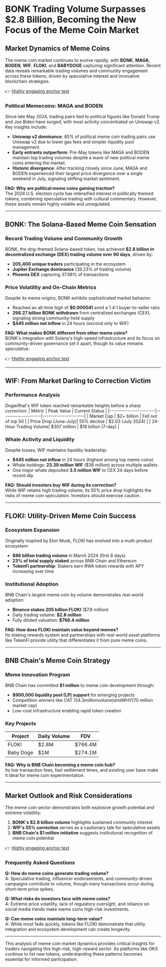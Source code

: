 # BONK Trading Volume Surpasses $2.8 Billion, Becoming the New Focus of the Meme Coin Market

## Market Dynamics of Meme Coins

The meme coin market continues to evolve rapidly, with **BONK**, **MAGA**, **BODEN**, **WIF**, **FLOKI**, and **BABYDOGE** capturing significant attention. Recent data reveals remarkable trading volumes and community engagement across these tokens, driven by speculative interest and innovative blockchain strategies.

👉 [Highly engaging anchor text](https://bit.ly/okx-bonus)

### Political Memecoins: MAGA and BODEN

Since late May 2024, trading pairs tied to political figures like Donald Trump and Joe Biden have surged, with most activity concentrated on Uniswap v2. Key insights include:
- **Uniswap v2 dominance**: 85% of political meme coin trading pairs use Uniswap v2 due to lower gas fees and simpler liquidity pool management.
- **Early entrants outperform**: Pre-May tokens like MAGA and BODEN maintain top trading volumes despite a wave of new political meme coins entering the market.
- **Historic divergence**: After tracking closely since June, MAGA and BODEN experienced their largest price divergence over a single weekend in July, signaling shifting market sentiment.

**FAQ: Why are political meme coins gaining traction?**  
The 2024 U.S. election cycle has intensified interest in politically themed tokens, combining speculative trading with cultural commentary. However, these assets remain highly volatile and unregulated.

---

## BONK: The Solana-Based Meme Coin Sensation

### Record Trading Volume and Community Growth

BONK, the dog-themed Solana-based token, has achieved **$2.8 billion in decentralized exchange (DEX) trading volume over 90 days**, driven by:
- **205,400 unique traders** participating in the ecosystem
- **Jupiter Exchange dominance** (39.23% of trading volume)
- **Phoenix DEX** capturing 37.98% of transactions

### Price Volatility and On-Chain Metrics

Despite its meme origins, BONK exhibits sophisticated market behavior:
- Reached an all-time high of **$0.000041** amid a 1.4:1 buyer-to-seller ratio
- **298.27 billion BONK withdrawn** from centralized exchanges (CEX), signaling strong community-held supply
- **$445 million net inflow** in 24 hours (second only to WIF)

**FAQ: What makes BONK different from other meme coins?**  
BONK's integration with Solana's high-speed infrastructure and its focus on community-driven governance set it apart, though its value remains speculative.

👉 [Highly engaging anchor text](https://bit.ly/okx-bonus)

---

## WIF: From Market Darling to Correction Victim

### Performance Analysis

Dogwifhat's WIF token reached remarkable heights before a sharp correction:
| Metric                | Peak Value         | Current Status      |
|-----------------------|--------------------|---------------------|
| Market Cap            | $2+ billion        | Fell out of top 50  |
| Price Drop (June-July)| 55% decline        | $2.03 (July 2024)   |
| 24-Hour Trading Volume| $307 million       | $18 billion (7-day) |

### Whale Activity and Liquidity

Despite losses, WIF maintains liquidity leadership:
- **$445 million net inflow** in 24 hours (highest among top meme coins)
- Whale holdings: **23.39 million WIF** ($36 million) across multiple wallets
- One major whale deposited **3.5 million WIF** to CEX 24 days before recent dip

**FAQ: Should investors buy WIF during its correction?**  
While WIF retains high trading volume, its 55% price drop highlights the risks of meme coin speculation. Investors should exercise caution.

---

## FLOKI: Utility-Driven Meme Coin Success

### Ecosystem Expansion

Originally inspired by Elon Musk, FLOKI has evolved into a multi-product ecosystem:
- **$86 billion trading volume** in March 2024 (first 8 days)
- **23% of total supply staked** across BNB Chain and Ethereum
- **TokenFi partnership**: Stakers earn RWA token rewards with APY increasing over time

### Institutional Adoption

BNB Chain's largest meme coin by volume demonstrates real-world adoption:
- **Binance stakes 205 billion FLOKI** ($7.8 million)
- Daily trading volume: **$2.8 million**
- Fully diluted valuation: **$766.4 million**

**FAQ: How does FLOKI maintain value beyond memes?**  
Its staking rewards system and partnerships with real-world asset platforms like TokenFi provide utility that differentiates it from pure meme coins.

---

## BNB Chain's Meme Coin Strategy

### Meme Innovation Program

BNB Chain has committed **$1 million** to meme coin development through:
- **$900,000 liquidity pool (LP) support** for emerging projects
- Competition winners like CAT ($54.3 million volume) and WHY ($70 million market cap)
- Low-cost infrastructure enabling rapid token creation

### Key Projects

| Project        | Daily Volume | FDV         |
|----------------|--------------|-------------|
| FLOKI          | $2.8M        | $766.4M     |
| Baby Doge      | $1M          | $274.1M     |

**FAQ: Why is BNB Chain becoming a meme coin hub?**  
Its low transaction fees, fast settlement times, and existing user base make it ideal for meme coin experimentation.

---

## Market Outlook and Risk Considerations

The meme coin sector demonstrates both explosive growth potential and extreme volatility:
1. **BONK's $2.8 billion volume** highlights sustained community interest
2. **WIF's 55% correction** serves as a cautionary tale for speculative assets
3. **BNB Chain's $1 million initiative** suggests institutional recognition of meme coin potential

👉 [Highly engaging anchor text](https://bit.ly/okx-bonus)

### Frequently Asked Questions

**Q: How do meme coins generate trading volume?**  
A: Speculative trading, influencer endorsements, and community-driven campaigns contribute to volume, though many transactions occur during short-term price spikes.

**Q: What risks do investors face with meme coins?**  
A: Extreme price volatility, lack of regulatory oversight, and reliance on social media trends make meme coins high-risk investments.

**Q: Can meme coins maintain long-term value?**  
A: While most fade quickly, tokens like FLOKI demonstrate that utility integration and ecosystem development can create longevity.

---

This analysis of meme coin market dynamics provides critical insights for traders navigating this high-risk, high-reward sector. As platforms like OKX continue to list new tokens, understanding these patterns becomes essential for informed participation.